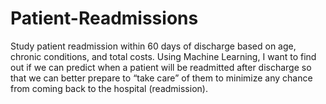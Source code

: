 # Patient-Readmissions
Study patient readmission within 60 days of discharge based on age, chronic conditions, and total costs. Using Machine Learning, I want to find out if we can predict when a patient will be readmitted after discharge so that we can better prepare to “take care” of them to minimize any chance from coming back to the hospital (readmission).
